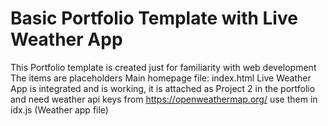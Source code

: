 # Basic Portfolio Template with Live Weather App
This Portfolio template is created just for familiarity with web development
The items are placeholders
Main homepage file: index.html
Live Weather App is integrated and is working, it is attached as Project 2 in the portfolio and need weather api keys from https://openweathermap.org/ use them in idx.js (Weather app file) 
